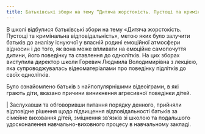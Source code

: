 ```yaml
---
title: Батьківські збори на тему “Дитяча жорстокість. Пустощі та кримінальна відповідальність”
---
```


В школі відбулися батьківські збори на тему «Дитяча жорстокість. Пустощі та кримінальна відповідальність», метою яких було залучити батьків до аналізу існуючої у власній родині емоційної атмосфери відносин і до того, як вона може впливати на емоційне самопочуття дитини, його поведінку та ставлення до однолітків. На цих зборах виступила директор школи Горевич Людмила Володимирівна з лекцією, яка супроводжувалась відеоматеріалами про поведінку підлітків до своїх однолітків.

Було ознайомлено батьків з найпопулярнішими відеоіграми, в які грають діти, вказано причини виникнення агресивної поведінки дітей.

| Заслухавши та обговоривши питання порядку денного, прийняли відповідне рішення щодо підвищення відповідальності батьків за сімейне виховання дітей, зміцнення зв’язків зі школою та подальшого удосконалення навчально-виховного процесу в навчальному закладі.

<slideshow id="_/72157661336459524" />
